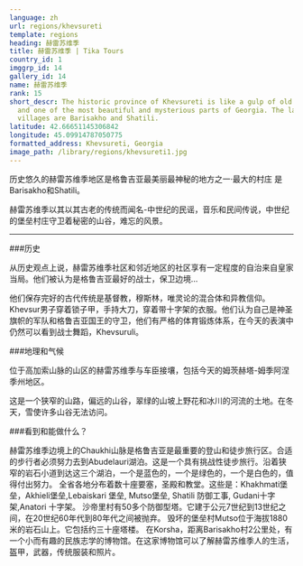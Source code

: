 ```yaml
---
language: zh
url: regions/khevsureti
template: regions
heading: 赫雷苏维季
title: 赫雷苏维季 | Tika Tours
country_id: 1
imggrp_id: 14
gallery_id: 14
name: 赫雷苏维季
rank: 15
short_descr: The historic province of Khevsureti is like a gulp of old fashioned fresh air
  and one of the most beautiful and mysterious parts of Georgia. The largest
  villages are Barisakho and Shatili.
latitude: 42.66651145306842
longitude: 45.09914787050775
formatted_address: Khevsureti, Georgia
image_path: /library/regions/khevsureti1.jpg
---
```

<div class="row content-row"><!-- 1172 (1)-->

</div>

<div class="row content-row"><!-- 1173 (2)-->
<div class="col-12 col-sm-6 col-md-6"><!-- 1562 -->

历史悠久的赫雷苏维季地区是格鲁吉亚最美丽最神秘的地方之一·最大的村庄
是Barisakho和Shatili。
 

</div>

<div class="col-12 col-sm-6 col-md-6"><!-- 1563 -->

赫雷苏维季以其以其古老的传统而闻名-中世纪的民谣，音乐和民间传说，中世纪的堡垒村庄守卫着秘密的山谷，难忘的风景。

</div>

</div>

<div class="row content-row"><!-- 1174 (3)-->
<div class="col-12"><!-- 1564 -->

* * *

</div>

</div>

<div class="row content-row"><!-- 1175 (4)-->
<div class="col-12 col-sm-6 col-md-6"><!-- 1565 -->

###历史


从历史观点上说，赫雷苏维季社区和邻近地区的社区享有一定程度的自治来自皇家当局。他们被认为是格鲁吉亚最好的战士，保卫边境…

他们保存完好的古代传统是基督教，穆斯林，唯灵论的混合体和异教信仰。Khevsur男子穿着锁子甲，手持大刀，穿着带十字架的衣服。他们认为自己是神圣旗帜的军队和格鲁吉亚国王的守卫，他们有严格的体育锻炼体系，在今天的表演中仍然可以看到战士舞蹈，Khevsuruli。

###地理和气候


位于高加索山脉的山区的赫雷苏维季与车臣接壤，包括今天的姆茨赫塔-姆季阿涅季州地区。

这是一个狭窄的山路，偏远的山谷，翠绿的山坡上野花和冰川的河流的土地。在冬天，雪使许多山谷无法访问。

</div>

<div class="col-12 col-sm-6 col-md-6"><!-- 1566 -->

###看到和能做什么？


赫雷苏维季边境上的Chaukhi山脉是格鲁吉亚是最重要的登山和徒步旅行区。合适的步行者必须努力去到Abudelauri湖泊。这是一个具有挑战性徒步旅行。沿着狭窄的岩石小道到达这三个湖泊，一个是蓝色的，一个是绿色的，一个是白色的，值得付出努力。
全省各地分布着数十座要塞，圣殿和教堂。这些是：Khakhmati堡垒，Akhieli堡垒,Lebaiskari 堡垒, Mutso堡垒, Shatili 防御工事, Gudani十字架,Anatori
十字架。
沙帝里村有50多个防御型塔。它建于公元7世纪到13世纪之间，在20世纪60年代到80年代之间被抛弃。
毁坏的堡垒村Mutso位于海拔1880米的岩石山上。它包括约三十座塔楼。
在Korsha，距离Barisakho村2公里处，有一个小而有趣的民族志学的博物馆。在这家博物馆可以了解赫雷苏维季人的生活，盔甲，武器，传统服装和照片。

</div>

</div>

